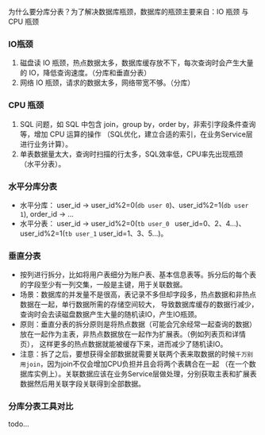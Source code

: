 为什么要分库分表？为了解决数据库瓶颈，数据库的瓶颈主要来自：IO 瓶颈 与 CPU 瓶颈
### IO瓶颈  
1. 磁盘读 IO 瓶颈，热点数据太多，数据库缓存放不下，每次查询时会产生大量的 IO，降低查询速度。（分库和垂直分表）
2. 网络 IO 瓶颈，请求的数据太多，网络带宽不够。（分库）  

### CPU 瓶颈  
1. SQL 问题，如 SQL 中包含 join，group by，order by，非索引字段条件查询等，增加 CPU 运算的操作 
       （SQL优化，建立合适的索引，在业务Service层进行业务计算）。   
2. 单表数据量太大，查询时扫描的行太多，SQL效率低，CPU率先出现瓶颈 （水平分表）。  

### 水平分库分表  
* 水平分库： user_id -> user_id%2=0(`db user 0`)、user_id%2=1(`db user 1`), order_id -> ...  
* 水平分表： user_id -> user_id%2=0(`tb user_0 ` user_id=0、2、4...)、user_id%2=1(`tb user_1` user_id=1、3、5...)。   

### 垂直分表  
* 按列进行拆分，比如将用户表细分为账户表、基本信息表等。拆分后的每个表的字段至少有一列交集，一般是主键，用于关联数据。  
* 场景：数据库的并发量不是很高，表记录不多但却字段多，热点数据和非热点数据在一起，单行数据所需的存储空间较大，
导致数据库缓存的数据行减少，查询时会去读磁盘数据产生大量的随机读IO，产生IO瓶颈。  
* 原则：垂直分表的拆分原则是将热点数据（可能会冗余经常一起查询的数据）放在一起作为主表，非热点数据放在一起作为扩展表。（例如列表页和详情页），
这样更多的热点数据就能被缓存下来，进而减少了随机读IO。  
* 注意：拆了之后，要想获得全部数据就需要关联两个表来取数据的时候`千万别用join`，因为join不仅会增加CPU负担并且会将两个表耦合在一起
（在一个数据库实例上）。关联数据应该在业务Service层做处理，分别获取主表和扩展表数据然后用关联字段关联得到全部数据。 

### 分库分表工具对比  
todo...

